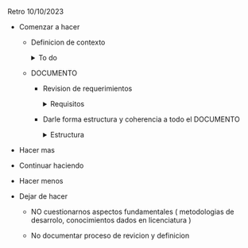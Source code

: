 Retro 10/10/2023

- Comenzar a hacer
	- Definicion de contexto
		<details>
			<summary>To do</summary>
			<ul> CONTEXO
				<li>- Acompletar redaccion del capitulo 4</li>
				<ul>
					<li>- Descripcion de los procesos electorales (ISO)</li>
					<li>Hacer diagrama de proceso electoral</li>
					<li>- Hacer diagrama de modulo de urna</li>
				</ul>
			</ul>
			


		</details>

	- DOCUMENTO	
		- Revision de requerimientos
			<details>
			 <summary>Requisitos</summary>
			 <ul>
			 	<li>- NORMATIVOS: Agregar a seccion introductoria parte normativa y estandares revisados hasta ahora</li>
			 	<li> TECNICOS
			 		<ul><li>- COMPARAR: Acotar y definir normativa y estandares en el DOCUMENTO</li>
			 			<li>-  Definicion de requerimientos funcionales</li>
						<li>- Establacer cual nos pueden aportar para el estado del arte</li>
						<li>- Tabla comparativa de las tecnologias propuestas de las tecnologias a uasar (blockchain & cripto & Sis desentralisados-centralisados)</li>
			 		</ul>
			 	</li>

			 </ul>

			</details>
		- Darle forma estructura y coherencia a todo el DOCUMENTO
			<details>
			 <summary>Estructura</summary>
			 <ul>
				<li>- Resumen</li>
				<li>- Sintesis del trabajo</li>
				<li>- Indice gral</li>
				<ul> <li><strong> CAPITULO 1</strong></li>
					- Introduccion
						- Democracia en mexico
						- Votaciones en Mexico electronico
							- sus antecedentes 
							- clasificaciones - leyes
							- su importancia
						- Antecedentes de evote con blockachain
						- Agregar informacion disponible de CIVEI
						- Objetivos
						-Justificacion - problema
				<li>- CAPITULO 2</li>
					-Marco teorico
						- Blockchain
							- tipos de blockchain
							- Funcionamiento de la blockchain
						-Normativa mexicana 
							-Normativa de la ciudad de mexico
				<li>- CAPITULO 3</li>
					-Estado del arte
						-Sistemas de votacion electronico basado en blockchain en otros paises
						-Sistemas de blockchain en mexico
				<li>- CAPITULO 4 </li>
					- Manual tecnico
						- Requerimientos ( funcionales y no funcional )
						- Arquitectura
				<li>- CAPITULO 5</li>
				<li>- CAPITULO 6</li>
				</ul>
			</ul>
			</details>

- Hacer mas


- Continuar haciendo


- Hacer menos

- Dejar de hacer
	- NO cuestionarnos  aspectos fundamentales ( metodologias de desarrolo, conocimientos dados en licenciatura )

	- No documentar proceso de revicion y definicion
